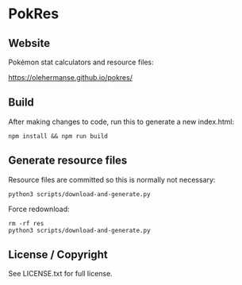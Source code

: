 # PokRes

## Website

Pokémon stat calculators and resource files:

https://olehermanse.github.io/pokres/

## Build

After making changes to code, run this to generate a new index.html:

```
npm install && npm run build
```

## Generate resource files

Resource files are committed so this is normally not necessary:

```
python3 scripts/download-and-generate.py
```

Force redownload:

```
rm -rf res
python3 scripts/download-and-generate.py
```

## License / Copyright

See LICENSE.txt for full license.
